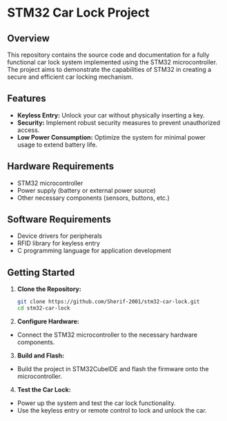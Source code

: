 # STM32 Car Lock Project

## Overview

This repository contains the source code and documentation for a fully functional car lock system implemented using the STM32 microcontroller. The project aims to demonstrate the capabilities of STM32 in creating a secure and efficient car locking mechanism.

## Features

- **Keyless Entry:** Unlock your car without physically inserting a key.
- **Security:** Implement robust security measures to prevent unauthorized access.
- **Low Power Consumption:** Optimize the system for minimal power usage to extend battery life.

## Hardware Requirements

- STM32 microcontroller
- Power supply (battery or external power source)
- Other necessary components (sensors, buttons, etc.)

## Software Requirements

- Device drivers for peripherals
- RFID library for keyless entry
- C programming language for application development

## Getting Started

1. **Clone the Repository:**
   ```bash
   git clone https://github.com/Sherif-2001/stm32-car-lock.git
   cd stm32-car-lock
   ```

2. **Configure Hardware:**
- Connect the STM32 microcontroller to the necessary hardware components.

3. **Build and Flash:**
- Build the project in STM32CubeIDE and flash the firmware onto the microcontroller.

4. **Test the Car Lock:**
- Power up the system and test the car lock functionality.
- Use the keyless entry or remote control to lock and unlock the car.
